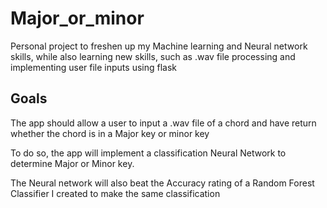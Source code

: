 # Major_or_minor
Personal project to freshen up my Machine learning and Neural network skills, while also learning new skills, such as .wav file processing and implementing user file inputs using flask

Goals
------
The app should allow a user to input a .wav file of a chord and have return whether the chord is in a Major key or minor key

To do so, the app will implement a classification Neural Network to determine Major or Minor key.

The Neural network will also beat the Accuracy rating of a Random Forest Classifier I created to make the same classification
